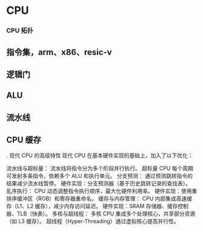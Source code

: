 # CPU

### CPU 拓扑

## 指令集，arm、x86、resic-v


## 逻辑门

## ALU


## 流水线

## CPU 缓存


. 现代 CPU 的高级特性
现代 CPU 在基本硬件实现的基础上，加入了以下优化：

流水线与超标量：
流水线将指令分为多个阶段并行执行。
超标量 CPU 每个周期可发射多条指令，依赖多个 ALU 和执行单元。
分支预测：
通过预测跳转指令的结果减少流水线暂停。
硬件实现：分支预测器（基于历史跳转记录的查找表）。
乱序执行：
CPU 动态调整指令执行顺序，最大化硬件利用率。
硬件实现：使用重排序缓冲区（ROB）和寄存器重命名。
缓存与内存管理：
CPU 内部集成高速缓存（L1、L2 缓存），减少内存访问延迟。
硬件实现：SRAM 存储器、缓存控制器、TLB（快表）。
多核与超线程：
多核 CPU 集成多个处理核心，共享部分资源（如 L3 缓存）。
超线程（Hyper-Threading）通过虚拟核心提高并行性。